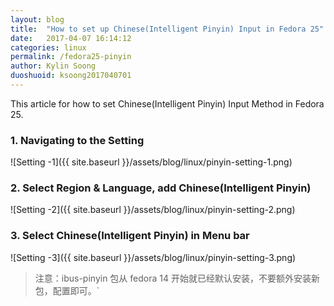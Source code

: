 ```yaml
---
layout: blog
title:  "How to set up Chinese(Intelligent Pinyin) Input in Fedora 25"
date:   2017-04-07 16:14:12
categories: linux
permalink: /fedora25-pinyin
author: Kylin Soong
duoshuoid: ksoong2017040701
---
```


This article for how to set Chinese(Intelligent Pinyin) Input Method in Fedora 25.

### 1. Navigating to the Setting

![Setting -1]({{ site.baseurl }}/assets/blog/linux/pinyin-setting-1.png)

### 2. Select Region & Language, add Chinese(Intelligent Pinyin)

![Setting -2]({{ site.baseurl }}/assets/blog/linux/pinyin-setting-2.png)

### 3. Select Chinese(Intelligent Pinyin) in Menu bar

![Setting -3]({{ site.baseurl }}/assets/blog/linux/pinyin-setting-3.png)

> 注意：ibus-pinyin 包从 fedora 14 开始就已经默认安装，不要额外安装新包，配置即可。`

